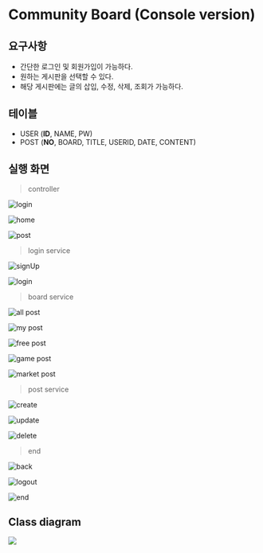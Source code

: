 # Community Board (Console version)


## 요구사항

* 간단한 로그인 및 회원가입이 가능하다.
* 원하는 게시판을 선택할 수 있다.
* 해당 게시판에는 글의 삽입, 수정, 삭제, 조회가 가능하다.


## 테이블

* USER (**ID**, NAME, PW)
* POST (**NO**, BOARD, TITLE, USERID, DATE, CONTENT)


## 실행 화면

> controller

![login](https://user-images.githubusercontent.com/58816862/104836829-0d19ef00-58f4-11eb-8ed8-7eb67bce77fa.png)

![home](https://user-images.githubusercontent.com/58816862/104836848-2458dc80-58f4-11eb-93a5-c66e4a7b5e7f.png)

![post](https://user-images.githubusercontent.com/58816862/104836869-3a669d00-58f4-11eb-969e-45271a08cd8b.png)

> login service

![signUp](https://user-images.githubusercontent.com/58816862/104837008-2c654c00-58f5-11eb-858c-b44a319f1484.png)

![login](https://user-images.githubusercontent.com/58816862/104837019-4010b280-58f5-11eb-80af-b5ce4cab0c9e.png)

> board service

![all post](https://user-images.githubusercontent.com/58816862/104837243-90d4db00-58f6-11eb-84e8-0f0632fd0660.png)

![my post](https://user-images.githubusercontent.com/58816862/104837249-a0542400-58f6-11eb-91cd-1fa2092e35a3.png)

![free post](https://user-images.githubusercontent.com/58816862/104837261-b235c700-58f6-11eb-91a4-a0ac1c2c1993.png)

![game post](https://user-images.githubusercontent.com/58816862/104837275-c24da680-58f6-11eb-9794-9254c6abf858.png)

![market post](https://user-images.githubusercontent.com/58816862/104837288-d5f90d00-58f6-11eb-83a7-46ec3181aefa.png)


> post service

![create](https://user-images.githubusercontent.com/58816862/104837392-7cdda900-58f7-11eb-8b8c-8e3ceb46491e.png)

![update](https://user-images.githubusercontent.com/58816862/104837364-591a6300-58f7-11eb-9255-fc0692a15521.png)

![delete](https://user-images.githubusercontent.com/58816862/104837412-97b01d80-58f7-11eb-986c-0e89563c23c2.png)


> end

![back](https://user-images.githubusercontent.com/58816862/104836916-8c0f2780-58f4-11eb-8672-fe62ae3df5b2.png)

![logout](https://user-images.githubusercontent.com/58816862/104836956-cbd60f00-58f4-11eb-88e2-71c798885873.png)

![end](https://user-images.githubusercontent.com/58816862/104837097-caf1ad00-58f5-11eb-9046-37dfa8bf5ba5.png)


## Class diagram

![](https://user-images.githubusercontent.com/58816862/104836773-aa285800-58f3-11eb-80af-1c11e42582c9.png)